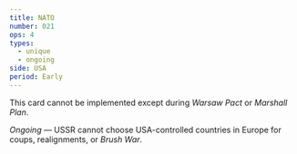 ```yaml
---
title: NATO
number: 021
ops: 4
types:
  - unique
  - ongoing
side: USA
period: Early
---
```

This card cannot be implemented except during *Warsaw Pact* or *Marshall Plan*.

*Ongoing* — USSR cannot choose USA-controlled countries in Europe for coups, realignments, or *Brush War*.
